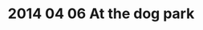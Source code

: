 ---
layout: blog
title: 2014 04 06 At the dog park
category: blog
lat: 47.61386
lng: -122.3099
altitude: 116.79
image: https://s3-us-west-2.amazonaws.com/worldcup14/2014-04-06 17:01:47 PDT.jpg
observation: 20140406170147PDT
---